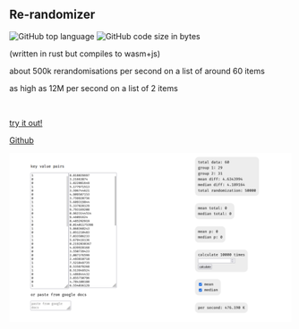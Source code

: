 ## Re-randomizer
<!-- STAR ICON -->

![GitHub top language](https://img.shields.io/github/languages/top/ollielynas/re-rando)
![GitHub code size in bytes](https://img.shields.io/github/languages/code-size/ollielynas/re-rando)

(written in rust but compiles to wasm+js)

about 500k rerandomisations per second on a list of around 60 items

as high as 12M per second on a list of 2 items

<br>

[try it out!](https://ollielynas.github.io/re-rando/)

[Github](https://github.com/ollielynas/re-rando)

![screenshot](md_files/portfolio/web/Screenshot%202023-09-13%20204225.png)
